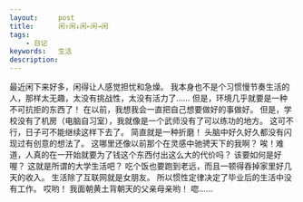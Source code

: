 ```yaml
---
layout: 	post
title: 		闲↑闲↓闲←闲→闲
tags: 
	- 日记
keywords: 	生活
description: 	
---
```

最近闲下来好多，闲得让人感觉担忧和急燥。
我本身也不是个习惯慢节奏生活的人，那样太无趣，太没有挑战性，太没有活力了……
但是，环境几乎就要是一种不可抗拒的东西了！
在以前，我想我会一直把自己想要做好的事做好。
但是，学校没有了机房（电脑自习室），我就像是一个武师没有了可以练功的地方。
这可不行，日子可不能继续这样下去了。
简直就是一种折磨！
头脑中好久好久都没有闪现过有创意的想法了。
这哪里还像以前那个在灵感中驰骋天下的我啊？
唉！难道，人真的在一开始就要为了钱这个东西付出这么大的代价吗？
该要如何是好喔？
这就是所谓的大学生活吧？
吃个饭也要跑到老远，而且一顿得吞掉家里好几天的收入。
生活除了互联网就是女朋友。
所以惯性定律决定了毕业后的生活中没有工作。
哎哟！
我面朝黄土背朝天的父亲母亲哟！
唿……